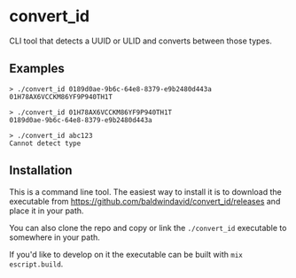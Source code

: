 # convert_id

CLI tool that detects a UUID or ULID and converts between those types.

## Examples

    > ./convert_id 0189d0ae-9b6c-64e8-8379-e9b2480d443a
    01H78AX6VCCKM86YF9P940TH1T

    > ./convert_id 01H78AX6VCCKM86YF9P940TH1T
    0189d0ae-9b6c-64e8-8379-e9b2480d443a

    > ./convert_id abc123
    Cannot detect type

## Installation

This is a command line tool. The easiest way to install it is to download the executable from https://github.com/baldwindavid/convert_id/releases and place it in your path.

You can also clone the repo and copy or link the `./convert_id` executable to somewhere in your path. 

If you'd like to develop on it the executable can be built with `mix escript.build`.